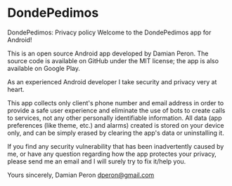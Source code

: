 # DondePedimos
DondePedimos: Privacy policy
Welcome to the DondePedimos app for Android!

This is an open source Android app developed by Damian Peron. The source code is available on GitHub under the MIT license; the app is also available on Google Play.

As an experienced Android developer I take security and privacy very at heart.

This app collects only client's phone number and email address in order to provide a safe user experience and eliminate the use of bots to create calls to services, not any other personally identifiable information. All data (app preferences (like theme, etc.) and alarms) created is stored on your device only, and can be simply erased by clearing the app's data or uninstalling it.

If you find any security vulnerability that has been inadvertently caused by me, or have any question regarding how the app protectes your privacy, please send me an email and I will surely try to fix it/help you.

Yours sincerely,
Damian Peron
dperon@gmail.com
